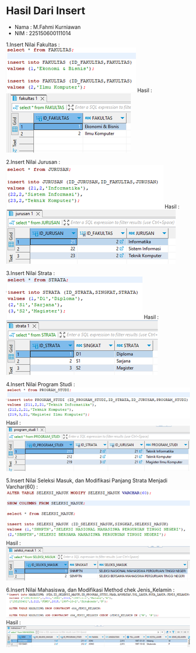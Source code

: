 # Hasil Dari Insert

- Nama : M.Fahmi Kurniawan
- NIM : 225150600111014

1.Insert Nilai Fakultas :<br>
![Gambar sintaks memasukan nilai insert Fakultas](Sintaks1Insert.png)
Hasil : 
![Gambar hasil memasukan nilai insert Fakultas](Hasil1Insert.png)

2.Insert Nilai Jurusan :
![Gambar sintaks memasukan nilai insert Jurusan](Sintaks2Insert.png)
Hasil :
![Gambar hasil memasukan nilai insert Jurusan](Hasil2Insert.png)

3.Insert Nilai Strata :
![Gambar sintaks memasukan nilai insert Strata](Sintaks3Insert.png)
Hasil :
![Gambar hasil memasukan nilai insert Strata](Hasil3Insert.png)

4.Insert Nilai Program Studi :
![Gambar sintaks memasukan nilai insert Program Studi](Sintaks4Insert.png)
Hasil :
![Gambar hasil memasukan nilai insert Program Studi](Hasil4Insert.png)

5.Insert Nilai Seleksi Masuk, dan Modifikasi Panjang Strata Menjadi Varchar(60) :
![Gambar sintaks memasukan nilai insert Seleksi Masuk, dan Modifikasi Table Strata](Sintaks5Insert.png)
Hasil :
![Gambar hasil memasukan nilai insert Program Studi](Hasil5Insert.png)

6.Insert Nilai Mahasiswa, dan Modifikasi Method chek Jenis_Kelamin :
![Gambar sintaks memasukan nilai insert Mahasiswa, dan Modifikasi Table Mahasiswa](Sintaks6Insert.png)
Hasil :
![Gambar hasil memasukan nilai insert Program Studi](Hasil6Insert.png)
